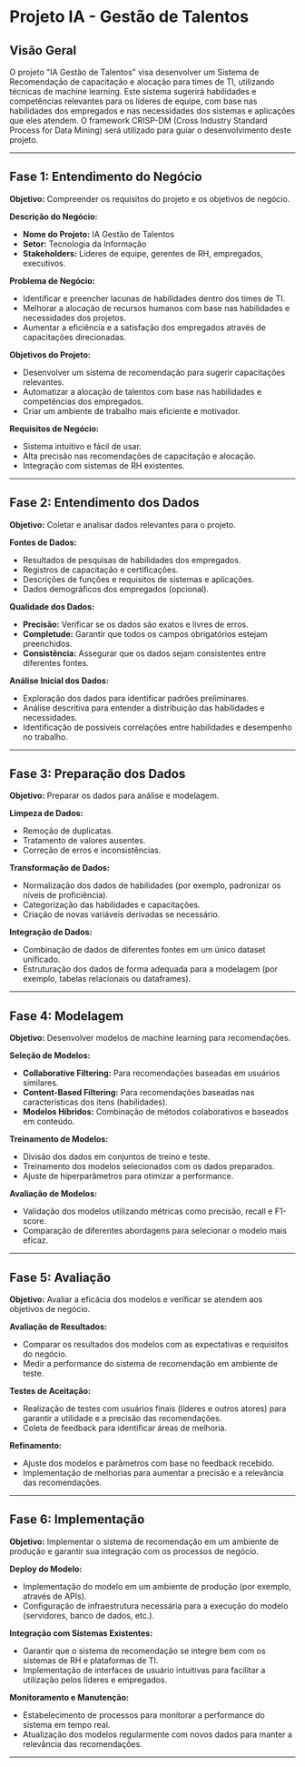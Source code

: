# Projeto IA - Gestão de Talentos

## Visão Geral
O projeto "IA Gestão de Talentos" visa desenvolver um Sistema de Recomendação de capacitação e alocação para times de TI, utilizando técnicas de machine learning. Este sistema sugerirá habilidades e competências relevantes para os líderes de equipe, com base nas habilidades dos empregados e nas necessidades dos sistemas e aplicações que eles atendem. O framework CRISP-DM (Cross Industry Standard Process for Data Mining) será utilizado para guiar o desenvolvimento deste projeto.

---

## Fase 1: Entendimento do Negócio

**Objetivo:** Compreender os requisitos do projeto e os objetivos de negócio.

**Descrição do Negócio:**
- **Nome do Projeto:** IA Gestão de Talentos
- **Setor:** Tecnologia da Informação
- **Stakeholders:** Líderes de equipe, gerentes de RH, empregados, executivos.

**Problema de Negócio:**
- Identificar e preencher lacunas de habilidades dentro dos times de TI.
- Melhorar a alocação de recursos humanos com base nas habilidades e necessidades dos projetos.
- Aumentar a eficiência e a satisfação dos empregados através de capacitações direcionadas.

**Objetivos do Projeto:**
- Desenvolver um sistema de recomendação para sugerir capacitações relevantes.
- Automatizar a alocação de talentos com base nas habilidades e competências dos empregados.
- Criar um ambiente de trabalho mais eficiente e motivador.

**Requisitos de Negócio:**
- Sistema intuitivo e fácil de usar.
- Alta precisão nas recomendações de capacitação e alocação.
- Integração com sistemas de RH existentes.

---

## Fase 2: Entendimento dos Dados

**Objetivo:** Coletar e analisar dados relevantes para o projeto.

**Fontes de Dados:**
- Resultados de pesquisas de habilidades dos empregados.
- Registros de capacitação e certificações.
- Descrições de funções e requisitos de sistemas e aplicações.
- Dados demográficos dos empregados (opcional).

**Qualidade dos Dados:**
- **Precisão:** Verificar se os dados são exatos e livres de erros.
- **Completude:** Garantir que todos os campos obrigatórios estejam preenchidos.
- **Consistência:** Assegurar que os dados sejam consistentes entre diferentes fontes.

**Análise Inicial dos Dados:**
- Exploração dos dados para identificar padrões preliminares.
- Análise descritiva para entender a distribuição das habilidades e necessidades.
- Identificação de possíveis correlações entre habilidades e desempenho no trabalho.

---

## Fase 3: Preparação dos Dados

**Objetivo:** Preparar os dados para análise e modelagem.

**Limpeza de Dados:**
- Remoção de duplicatas.
- Tratamento de valores ausentes.
- Correção de erros e inconsistências.

**Transformação de Dados:**
- Normalização dos dados de habilidades (por exemplo, padronizar os níveis de proficiência).
- Categorização das habilidades e capacitações.
- Criação de novas variáveis derivadas se necessário.

**Integração de Dados:**
- Combinação de dados de diferentes fontes em um único dataset unificado.
- Estruturação dos dados de forma adequada para a modelagem (por exemplo, tabelas relacionais ou dataframes).

---

## Fase 4: Modelagem

**Objetivo:** Desenvolver modelos de machine learning para recomendações.

**Seleção de Modelos:**
- **Collaborative Filtering:** Para recomendações baseadas em usuários similares.
- **Content-Based Filtering:** Para recomendações baseadas nas características dos itens (habilidades).
- **Modelos Híbridos:** Combinação de métodos colaborativos e baseados em conteúdo.

**Treinamento de Modelos:**
- Divisão dos dados em conjuntos de treino e teste.
- Treinamento dos modelos selecionados com os dados preparados.
- Ajuste de hiperparâmetros para otimizar a performance.

**Avaliação de Modelos:**
- Validação dos modelos utilizando métricas como precisão, recall e F1-score.
- Comparação de diferentes abordagens para selecionar o modelo mais eficaz.

---

## Fase 5: Avaliação

**Objetivo:** Avaliar a eficácia dos modelos e verificar se atendem aos objetivos de negócio.

**Avaliação de Resultados:**
- Comparar os resultados dos modelos com as expectativas e requisitos do negócio.
- Medir a performance do sistema de recomendação em ambiente de teste.

**Testes de Aceitação:**
- Realização de testes com usuários finais (líderes e outros atores) para garantir a utilidade e a precisão das recomendações.
- Coleta de feedback para identificar áreas de melhoria.

**Refinamento:**
- Ajuste dos modelos e parâmetros com base no feedback recebido.
- Implementação de melhorias para aumentar a precisão e a relevância das recomendações.

---

## Fase 6: Implementação

**Objetivo:** Implementar o sistema de recomendação em um ambiente de produção e garantir sua integração com os processos de negócio.

**Deploy do Modelo:**
- Implementação do modelo em um ambiente de produção (por exemplo, através de APIs).
- Configuração de infraestrutura necessária para a execução do modelo (servidores, banco de dados, etc.).

**Integração com Sistemas Existentes:**
- Garantir que o sistema de recomendação se integre bem com os sistemas de RH e plataformas de TI.
- Implementação de interfaces de usuário intuitivas para facilitar a utilização pelos líderes e empregados.

**Monitoramento e Manutenção:**
- Estabelecimento de processos para monitorar a performance do sistema em tempo real.
- Atualização dos modelos regularmente com novos dados para manter a relevância das recomendações.

---

